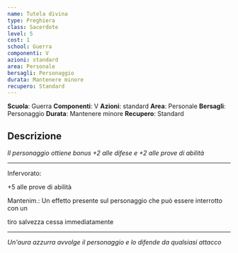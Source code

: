 ```yaml
---
name: Tutela divina
type: Preghiera
class: Sacerdote
level: 5
cost: 1
school: Guerra
componenti: V
azioni: standard
area: Personale
bersagli: Personaggio
durata: Mantenere minore
recupero: Standard
---
```

**Scuola**: Guerra
**Componenti**: V
**Azioni**: standard
**Area**: Personale
**Bersagli**: Personaggio
**Durata**: Mantenere minore
**Recupero**: Standard

**Descrizione**
-

*Il personaggio ottiene bonus +2 alle difese e +2 alle prove di abilità*

---

Infervorato:

+5 alle prove di abilità

Mantenim.: Un effetto presente sul personaggio che può essere interrotto con un

tiro salvezza cessa immediatamente

---

*Un'aura azzurra avvolge il personaggio e lo difende da qualsiasi attacco*